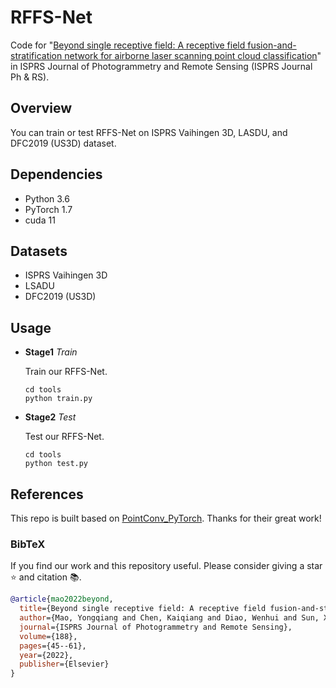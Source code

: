 # RFFS-Net
Code for "[Beyond single receptive field: A receptive field fusion-and-stratification network for airborne laser scanning point cloud classification](https://www.sciencedirect.com/science/article/pii/S0924271622000922?via%3Dihub)" in ISPRS Journal of Photogrammetry and Remote Sensing (ISPRS Journal Ph &amp; RS).

## Overview
You can train or test RFFS-Net on ISPRS Vaihingen 3D, LASDU, and DFC2019 (US3D) dataset.

## Dependencies
- Python 3.6
- PyTorch 1.7
- cuda 11

## Datasets
- ISPRS Vaihingen 3D
- LSADU 
- DFC2019 (US3D)

## Usage

- **Stage1** *Train*

  Train our RFFS-Net.

  ```
  cd tools
  python train.py
  ```

- **Stage2** *Test*

  Test our RFFS-Net.
  ```
  cd tools
  python test.py
  ```

## References
This repo is built based on [PointConv_PyTorch](https://github.com/DylanWusee/pointconv_pytorch). Thanks for their great work!

### BibTeX

If you find our work and this repository useful. Please consider giving a star :star: and citation &#x1F4DA;.

```bibtex
@article{mao2022beyond,
  title={Beyond single receptive field: A receptive field fusion-and-stratification network for airborne laser scanning point cloud classification},
  author={Mao, Yongqiang and Chen, Kaiqiang and Diao, Wenhui and Sun, Xian and Lu, Xiaonan and Fu, Kun and Weinmann, Martin},
  journal={ISPRS Journal of Photogrammetry and Remote Sensing},
  volume={188},
  pages={45--61},
  year={2022},
  publisher={Elsevier}
}
```
